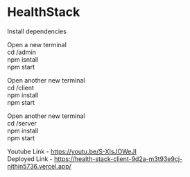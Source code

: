 # HealthStack

Install dependencies

Open a new terminal
<br />
cd /admin 
<br />
npm isntall
<br />
npm start

Open another new terminal
<br />
cd /client
<br />
npm install
<br />
npm start

Open another new terminal
<br />
cd /server
<br />
npm install
<br />
npm start
<br />

Youtube Link - https://youtu.be/S-XIsJOWeJI
<br />
Deployed Link - https://health-stack-client-9d2a-m3t93e9cj-nithin5736.vercel.app/

